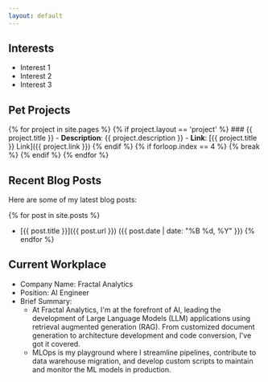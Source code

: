 ```yaml
---
layout: default
---
```


## Interests

- Interest 1
- Interest 2
- Interest 3

## Pet Projects

{% for project in site.pages %}
  {% if project.layout == 'project' %}
    ### {{ project.title }}
    - **Description**: {{ project.description }}
    - **Link**: [{{ project.title }} Link]({{ project.link }})
  {% endif %}
  {% if forloop.index == 4 %}
    {% break %}
  {% endif %}
{% endfor %}

## Recent Blog Posts

Here are some of my latest blog posts:

{% for post in site.posts %}
  - [{{ post.title }}]({{ post.url }}) ({{ post.date | date: "%B %d, %Y" }})
{% endfor %}


## Current Workplace

- Company Name: Fractal Analytics
- Position: AI Engineer
- Brief Summary: 
  - At Fractal Analytics, I'm at the forefront of AI, leading the development of Large Language Models (LLM) applications using retrieval augmented generation (RAG). From customized document generation to architecture development and code conversion, I've got it covered.
  - MLOps is my playground where I streamline pipelines, contribute to data warehouse migration, and develop custom scripts to maintain and monitor the ML models in production.
